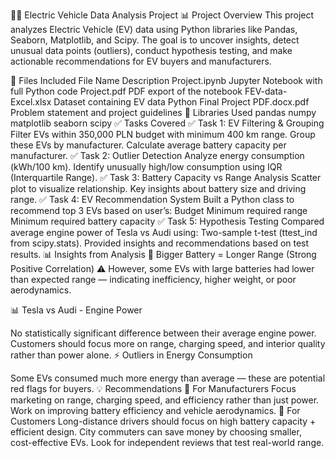 🚗🔋 Electric Vehicle Data Analysis Project
📊 Project Overview
This project analyzes Electric Vehicle (EV) data using Python libraries like Pandas, Seaborn, Matplotlib, and Scipy. The goal is to uncover insights, detect unusual data points (outliers), conduct hypothesis testing, and make actionable recommendations for EV buyers and manufacturers.

📂 Files Included
File Name	Description
Project.ipynb	Jupyter Notebook with full Python code
Project.pdf	PDF export of the notebook
FEV-data-Excel.xlsx	Dataset containing EV data
Python Final Project PDF.docx.pdf	Problem statement and project guidelines
🧰 Libraries Used
pandas
numpy
matplotlib
seaborn
scipy
✅ Tasks Covered
✅ Task 1: EV Filtering & Grouping
Filter EVs within 350,000 PLN budget with minimum 400 km range.
Group these EVs by manufacturer.
Calculate average battery capacity per manufacturer.
✅ Task 2: Outlier Detection
Analyze energy consumption (kWh/100 km).
Identify unusually high/low consumption using IQR (Interquartile Range).
✅ Task 3: Battery Capacity vs Range Analysis
Scatter plot to visualize relationship.
Key insights about battery size and driving range.
✅ Task 4: EV Recommendation System
Built a Python class to recommend top 3 EVs based on user’s:
Budget
Minimum required range
Minimum required battery capacity
✅ Task 5: Hypothesis Testing
Compared average engine power of Tesla vs Audi using:
Two-sample t-test (ttest_ind from scipy.stats).
Provided insights and recommendations based on test results.
📊 Insights from Analysis
🔋 Bigger Battery = Longer Range (Strong Positive Correlation)
⚠️ However, some EVs with large batteries had lower than expected range — indicating inefficiency, higher weight, or poor aerodynamics.

📊 Tesla vs Audi - Engine Power

No statistically significant difference between their average engine power.
Customers should focus more on range, charging speed, and interior quality rather than power alone.
⚡ Outliers in Energy Consumption

Some EVs consumed much more energy than average — these are potential red flags for buyers.
💡 Recommendations
📣 For Manufacturers
Focus marketing on range, charging speed, and efficiency rather than just power.
Work on improving battery efficiency and vehicle aerodynamics.
📣 For Customers
Long-distance drivers should focus on high battery capacity + efficient design.
City commuters can save money by choosing smaller, cost-effective EVs.
Look for independent reviews that test real-world range.
